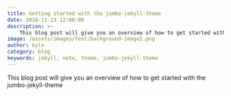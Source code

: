 ```yaml
---
title: Getting started with the jumbo-jekyll-theme
date: 2018-11-23 12:00:00
description: >-
    This blog post will give you an overview of how to get started with the jumbo-jekyll-theme
image: /assets/images/test/background-image2.png
author: kyle
category: blog
keywords: jekyll, note, theme, jumbo-jekyll-theme
---
```

This blog post will give you an overview of how to get started with the jumbo-jekyll-theme
